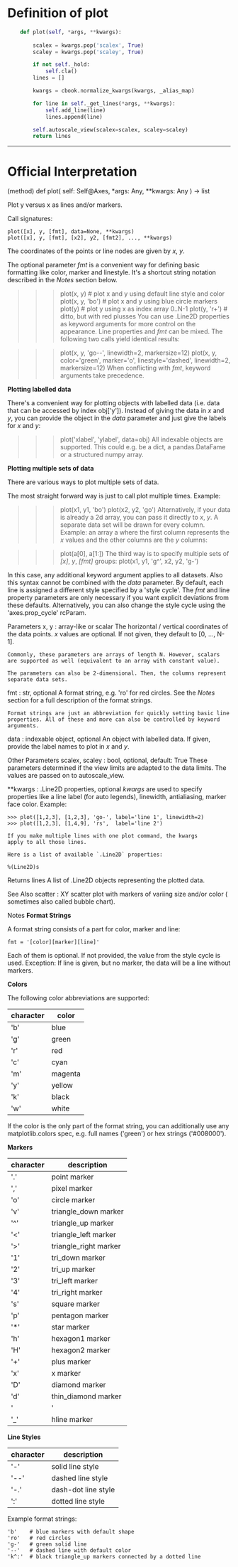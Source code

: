 # Definition of plot

```python
    def plot(self, *args, **kwargs):
        
        scalex = kwargs.pop('scalex', True)
        scaley = kwargs.pop('scaley', True)

        if not self._hold:
            self.cla()
        lines = []

        kwargs = cbook.normalize_kwargs(kwargs, _alias_map)

        for line in self._get_lines(*args, **kwargs):
            self.add_line(line)
            lines.append(line)

        self.autoscale_view(scalex=scalex, scaley=scaley)
        return lines

```

---

# Official Interpretation

(method) def plot(
    self: Self@Axes,
    *args: Any,
    **kwargs: Any
) -> list

Plot y versus x as lines and/or markers.

Call signatures:

    plot([x], y, [fmt], data=None, **kwargs)
    plot([x], y, [fmt], [x2], y2, [fmt2], ..., **kwargs)

The coordinates of the points or line nodes are given by *x*, *y*.

The optional parameter *fmt* is a convenient way for defining basic formatting like color, marker and linestyle. It's a shortcut string notation described in the *Notes* section below.

>>> plot(x, y)        # plot x and y using default line style and color
>>> plot(x, y, 'bo')  # plot x and y using blue circle markers
>>> plot(y)           # plot y using x as index array 0..N-1
>>> plot(y, 'r+')     # ditto, but with red plusses
You can use .Line2D properties as keyword arguments for more control on the appearance. Line properties and *fmt* can be mixed. The following two calls yield identical results:

>>> plot(x, y, 'go--', linewidth=2, markersize=12)
>>> plot(x, y, color='green', marker='o', linestyle='dashed',
        linewidth=2, markersize=12)
When conflicting with *fmt*, keyword arguments take precedence.

**Plotting labelled data**

There's a convenient way for plotting objects with labelled data (i.e. data that can be accessed by index obj['y']). Instead of giving the data in *x* and *y*, you can provide the object in the *data* parameter and just give the labels for *x* and *y*:

>>> plot('xlabel', 'ylabel', data=obj)
All indexable objects are supported. This could e.g. be a dict, a pandas.DataFame or a structured numpy array.

**Plotting multiple sets of data**

There are various ways to plot multiple sets of data.

The most straight forward way is just to call plot multiple times. Example:
>>> plot(x1, y1, 'bo')
>>> plot(x2, y2, 'go')
Alternatively, if your data is already a 2d array, you can pass it directly to *x*, *y*. A separate data set will be drawn for every column.
  Example: an array a where the first column represents the *x* values and the other columns are the *y* columns:

  >>> plot(a[0], a[1:])
The third way is to specify multiple sets of *[x]*, *y*, *[fmt]* groups:
  >>> plot(x1, y1, 'g^', x2, y2, 'g-')

  In this case, any additional keyword argument applies to all
  datasets. Also this syntax cannot be combined with the *data*
  parameter.
By default, each line is assigned a different style specified by a 'style cycle'. The *fmt* and line property parameters are only necessary if you want explicit deviations from these defaults. Alternatively, you can also change the style cycle using the 'axes.prop_cycle' rcParam.

Parameters
x, y : array-like or scalar
    The horizontal / vertical coordinates of the data points. *x* values are optional. If not given, they default to [0, ..., N-1].

    Commonly, these parameters are arrays of length N. However, scalars are supported as well (equivalent to an array with constant value).

    The parameters can also be 2-dimensional. Then, the columns represent separate data sets.

fmt : str, optional
    A format string, e.g. 'ro' for red circles. See the *Notes* section for a full description of the format strings.

    Format strings are just an abbreviation for quickly setting basic line properties. All of these and more can also be controlled by keyword arguments.

data : indexable object, optional
    An object with labelled data. If given, provide the label names to plot in *x* and *y*.

Other Parameters
scalex, scaley : bool, optional, default: True
    These parameters determined if the view limits are adapted to the data limits. The values are passed on to autoscale_view.

**kwargs : .Line2D properties, optional
    *kwargs* are used to specify properties like a line label (for auto legends), linewidth, antialiasing, marker face color. Example:

    >>> plot([1,2,3], [1,2,3], 'go-', label='line 1', linewidth=2)
    >>> plot([1,2,3], [1,4,9], 'rs',  label='line 2')

    If you make multiple lines with one plot command, the kwargs
    apply to all those lines.

    Here is a list of available `.Line2D` properties:

    %(Line2D)s
Returns
lines
    A list of .Line2D objects representing the plotted data.

See Also
scatter : XY scatter plot with markers of variing size and/or color (
    sometimes also called bubble chart).

Notes
**Format Strings**

A format string consists of a part for color, marker and line:

    fmt = '[color][marker][line]'
Each of them is optional. If not provided, the value from the style
cycle is used. Exception: If line is given, but no marker, the data will be a line without markers.

**Colors**

The following color abbreviations are supported:

|character |color | 
|---|---| 
|'b' |blue| 
|'g' |green| 
|'r' |red| 
|'c' |cyan| 
|'m' |magenta| 
|'y' |yellow| 
|'k' |black| 
|'w' |white|

If the color is the only part of the format string, you can additionally use any matplotlib.colors spec, e.g. full names ('green') or hex strings ('#008000').

**Markers**

|character |description |
| ---| --- |
|'.' |point marker|
|',' |pixel marker|
|'o' |circle marker|
|'v' |triangle_down marker|
|'^' |triangle_up marker|
|'<' |triangle_left marker|
|'>' |triangle_right marker|
|'1' |tri_down marker|
|'2' |tri_up marker|
|'3' |tri_left marker|
|'4' |tri_right marker|
|'s' |square marker|
|'p' |pentagon marker|
|'*' |star marker|
|'h' |hexagon1 marker|
|'H' |hexagon2 marker|
|'+' |plus marker|
|'x' |x marker|
|'D' |diamond marker|
|'d' |thin_diamond marker|
|'|' |vline marker|
|'_' |hline marker|

**Line Styles**

|character |description |
|---| ---|
|'-' |solid line style|
|'--' |dashed line style|
|'-.' |dash-dot line style|
|':' |dotted line style|

Example format strings:

    'b'    # blue markers with default shape
    'ro'   # red circles
    'g-'   # green solid line
    '--'   # dashed line with default color
    'k^:'  # black triangle_up markers connected by a dotted line

